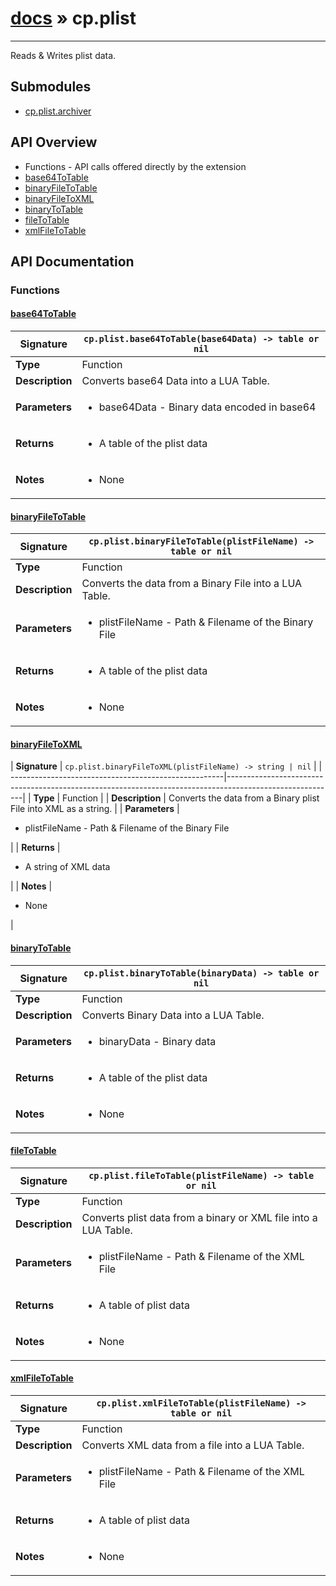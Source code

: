 # [docs](index.md) » cp.plist
---

Reads & Writes plist data.

## Submodules
 * [cp.plist.archiver](cp.plist.archiver.md)

## API Overview
* Functions - API calls offered directly by the extension
 * [base64ToTable](#base64totable)
 * [binaryFileToTable](#binaryfiletotable)
 * [binaryFileToXML](#binaryfiletoxml)
 * [binaryToTable](#binarytotable)
 * [fileToTable](#filetotable)
 * [xmlFileToTable](#xmlfiletotable)

## API Documentation

### Functions

#### [base64ToTable](#base64totable)
| <span style="font-align: left;">**Signature**</span> | <span style="font-align: left;">`cp.plist.base64ToTable(base64Data) -> table or nil` </span>                                                |
| -----------------------------------------------------|---------------------------------------------------------------------------------------------------------|
| **Type**                                             | Function                                                                                         |
| **Description**                                      | Converts base64 Data into a LUA Table.                                                                                         |
| **Parameters**                                       | <ul><li>base64Data - Binary data encoded in base64</li></ul> |
| **Returns**                                          | <ul><li>A table of the plist data</li></ul>          |
| **Notes**                                            | <ul><li>None</li></ul>                |

#### [binaryFileToTable](#binaryfiletotable)
| <span style="font-align: left;">**Signature**</span> | <span style="font-align: left;">`cp.plist.binaryFileToTable(plistFileName) -> table or nil` </span>                                                |
| -----------------------------------------------------|---------------------------------------------------------------------------------------------------------|
| **Type**                                             | Function                                                                                         |
| **Description**                                      | Converts the data from a Binary File into a LUA Table.                                                                                         |
| **Parameters**                                       | <ul><li>plistFileName - Path & Filename of the Binary File</li></ul> |
| **Returns**                                          | <ul><li>A table of the plist data</li></ul>          |
| **Notes**                                            | <ul><li>None</li></ul>                |

#### [binaryFileToXML](#binaryfiletoxml)
| <span style="font-align: left;">**Signature**</span> | <span style="font-align: left;">`cp.plist.binaryFileToXML(plistFileName) -> string | nil` </span>                                                |
| -----------------------------------------------------|---------------------------------------------------------------------------------------------------------|
| **Type**                                             | Function                                                                                         |
| **Description**                                      | Converts the data from a Binary plist File into XML as a string.                                                                                         |
| **Parameters**                                       | <ul><li>plistFileName - Path & Filename of the Binary File</li></ul> |
| **Returns**                                          | <ul><li>A string of XML data</li></ul>          |
| **Notes**                                            | <ul><li>None</li></ul>                |

#### [binaryToTable](#binarytotable)
| <span style="font-align: left;">**Signature**</span> | <span style="font-align: left;">`cp.plist.binaryToTable(binaryData) -> table or nil` </span>                                                |
| -----------------------------------------------------|---------------------------------------------------------------------------------------------------------|
| **Type**                                             | Function                                                                                         |
| **Description**                                      | Converts Binary Data into a LUA Table.                                                                                         |
| **Parameters**                                       | <ul><li>binaryData - Binary data</li></ul> |
| **Returns**                                          | <ul><li>A table of the plist data</li></ul>          |
| **Notes**                                            | <ul><li>None</li></ul>                |

#### [fileToTable](#filetotable)
| <span style="font-align: left;">**Signature**</span> | <span style="font-align: left;">`cp.plist.fileToTable(plistFileName) -> table or nil` </span>                                                |
| -----------------------------------------------------|---------------------------------------------------------------------------------------------------------|
| **Type**                                             | Function                                                                                         |
| **Description**                                      | Converts plist data from a binary or XML file into a LUA Table.                                                                                         |
| **Parameters**                                       | <ul><li>plistFileName - Path & Filename of the XML File</li></ul> |
| **Returns**                                          | <ul><li>A table of plist data</li></ul>          |
| **Notes**                                            | <ul><li>None</li></ul>                |

#### [xmlFileToTable](#xmlfiletotable)
| <span style="font-align: left;">**Signature**</span> | <span style="font-align: left;">`cp.plist.xmlFileToTable(plistFileName) -> table or nil` </span>                                                |
| -----------------------------------------------------|---------------------------------------------------------------------------------------------------------|
| **Type**                                             | Function                                                                                         |
| **Description**                                      | Converts XML data from a file into a LUA Table.                                                                                         |
| **Parameters**                                       | <ul><li>plistFileName - Path & Filename of the XML File</li></ul> |
| **Returns**                                          | <ul><li>A table of plist data</li></ul>          |
| **Notes**                                            | <ul><li>None</li></ul>                |

